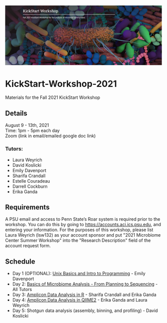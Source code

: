 ![IntroImage](images/IntroImage.png)
# KickStart-Workshop-2021
Materials for the Fall 2021 KickStart Workshop

## Details
August 9 - 13th, 2021  
Time: 1pm - 5pm each day  
Zoom (link in email/emailed google doc link)

### Tutors:
- Laura Weyrich  
- David Koslicki  
- Emily Davenport  
- Sharifa Crandall  
- Estelle Couradeau  
- Darrell Cockburn  
- Erika Ganda

## Requirements
A PSU email and access to Penn State’s Roar system is required prior to the workshop. You can do this by going to https://accounts.aci.ics.psu.edu, and entering your information.  For the purposes of this workshop, please list Laura Weyrich (lsw132) as your account sponsor and put "2021 Microbiome Center Summer Workshop" into the "Research Description" field of the account request form. 

## Schedule
- Day 1 (OPTIONAL): [Unix Basics and Intro to Programming](/Day1-UnixBasics) - Emily Davenport  
- Day 2: [Basics of Microbiome Analysis - From Planning to Sequencing](/Day2-MicrobiomeAnalysisBasics) - All Tutors
- Day 3: [Amplicon Data Analysis in R](/Day3-AmpliconR) - Sharifa Crandall and Erika Ganda
- Day 4: [Amplicon Data Analysis in QIIME2](/Day_4_QIIME2) - Erika Ganda and Laura Weyrich
- Day 5: Shotgun data analysis (assembly, binning, and profiling) - David Koslicki
